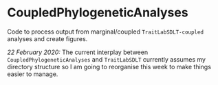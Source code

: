 # CoupledPhylogeneticAnalyses

Code to process output from marginal/coupled `TraitLabSDLT-coupled` analyses and create figures.

*22 February 2020:* The current interplay between `CoupledPhylogeneticAnalyses` and `TraitLabSDLT` currently assumes my directory structure so I am going to reorganise this week to make things easier to manage.
